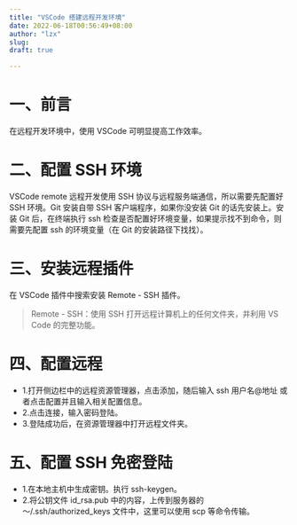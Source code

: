 ```yaml
---
title: "VSCode 搭建远程开发环境"
date: 2022-06-18T00:56:49+08:00
author: "lzx"
slug: 
draft: true

---
```


# 一、前言

在远程开发环境中，使用 VSCode 可明显提高工作效率。

# 二、配置 SSH 环境

VSCode remote 远程开发使用 SSH 协议与远程服务端通信，所以需要先配置好 SSH 环境。Git 安装自带 SSH 客户端程序，如果你没安装 Git 的话先安装上。安装 Git 后，在终端执行 ssh 检查是否配置好环境变量，如果提示找不到命令，则需要先配置 ssh 的环境变量（在 Git 的安装路径下找找）。

# 三、安装远程插件

在 VSCode 插件中搜索安装 Remote - SSH 插件。

> Remote - SSH：使用 SSH 打开远程计算机上的任何文件夹，并利用 VS Code 的完整功能。

# 四、配置远程

- 1.打开侧边栏中的远程资源管理器，点击添加，随后输入 ssh 用户名@地址 或者点击配置并且输入相关配置信息。  
- 2.点击连接，输入密码登陆。  
- 3.登陆成功后，在资源管理器中打开远程文件夹。

# 五、配置 SSH 免密登陆

- 1.在本地主机中生成密钥。执行 ssh-keygen。
- 2.将公钥文件 id_rsa.pub 中的内容，上传到服务器的 ～/.ssh/authorized_keys 文件中，这里可以使用 scp 等命令传输。

